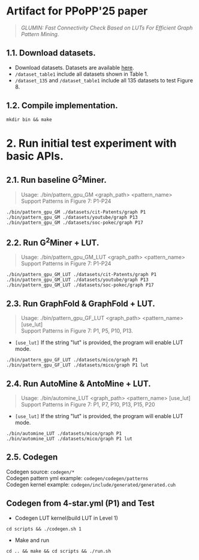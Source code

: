 
# Artifact for PPoPP'25 paper 
> *GLUMIN: Fast Connectivity Check Based on LUTs For Efficient Graph Pattern Mining.* 

## 1.1. Download datasets.

+ Download datasets.
Datasets are available [here](https://drive.google.com/drive/folders/1ZV5oeyJfCV922bwwKoWfe6SLwIoiaNOG?usp=sharing).  
+ `/dataset_table1` include all datasets shown in Table 1.
+ `/dataset_135` and `/dataset_table1` include all 135 datasets to test Figure 8.  


## 1.2. Compile implementation.
```
mkdir bin && make
```

# 2. Run initial test experiment with basic APIs.
## 2.1. Run baseline G<sup>2</sup>Miner.
>Usage: ./bin/pattern_gpu_GM <graph_path> <pattern_name>  
>Support Patterns in Figure 7: P1-P24

```
./bin/pattern_gpu_GM ./datasets/cit-Patents/graph P1
./bin/pattern_gpu_GM ./datasets/youtube/graph P13
./bin/pattern_gpu_GM ./datasets/soc-pokec/graph P17
```

## 2.2. Run G<sup>2</sup>Miner + LUT.
>Usage: ./bin/pattern_gpu_GM_LUT <graph_path> <pattern_name>  
>Support Patterns in Figure 7: P1-P24

```
./bin/pattern_gpu_GM_LUT ./datasets/cit-Patents/graph P1
./bin/pattern_gpu_GM_LUT ./datasets/youtube/graph P13
./bin/pattern_gpu_GM_LUT ./datasets/soc-pokec/graph P17
```

## 2.3. Run GraphFold & GraphFold + LUT.
>Usage: ./bin/pattern_gpu_GF_LUT <graph_path> <pattern_name> [use_lut]  
>Support Patterns in Figure 7: P1, P5, P10, P13.  
+ `[use_lut]` If the string "lut" is provided, the program will enable LUT mode.

```
./bin/pattern_gpu_GF_LUT ./datasets/mico/graph P1
./bin/pattern_gpu_GF_LUT ./datasets/mico/graph P1 lut
```


## 2.4. Run AutoMine & AntoMine + LUT.
>Usage: ./bin/automine_LUT <graph_path> <pattern_name> [use_lut]  
>Support Patterns in Figure 7: P1, P7, P10, P13, P15, P20  
+ `[use_lut]` If the string "lut" is provided, the program will enable LUT mode.

```
./bin/automine_LUT ./datasets/mico/graph P1
./bin/automine_LUT ./datasets/mico/graph P1 lut
```

## 2.5. Codegen

Codegen source: `codegen/*`  
Codegen pattern yml example: `codegen/codegen/patterns`  
Codegen kernel example: `codegen/include/generated/generated.cuh`

## Codegen from 4-star.yml (P1) and Test
+ Codegen LUT kernel(build LUT in Level 1)
```
cd scripts && ./codegen.sh 1
```
+ Make and run
```
cd .. && make && cd scripts && ./run.sh
```

<!-- # 3. Run GLumin in docker.
## 3.1 Launch the GLumin docker
```
cd docker 
./build.sh
```

## 3.2 Launch the GLumin docker and recompile, 
+ The compiled exectuable will be located under `GPM-artifact/`.
```
cd docker 
./launch.sh
cd GPM-artifact && mkdir bin && make
``` -->
